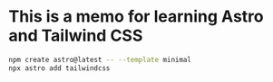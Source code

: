 # This is a memo for learning Astro and Tailwind CSS

```sh
npm create astro@latest -- --template minimal
npx astro add tailwindcss
```

